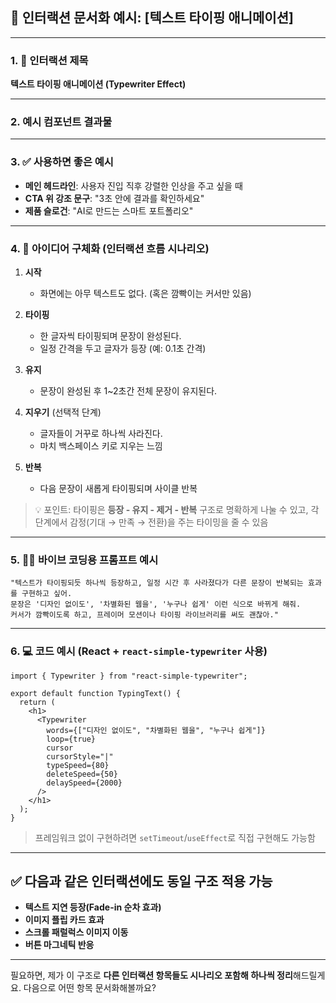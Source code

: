 ## 🧾 인터랙션 문서화 예시: **\[텍스트 타이핑 애니메이션]**

---

### 1. 🎯 인터랙션 제목

**텍스트 타이핑 애니메이션 (Typewriter Effect)**

---

### 2. 예시 컴포넌트 결과물

---

### 3. ✅ 사용하면 좋은 예시

- **메인 헤드라인**: 사용자 진입 직후 강렬한 인상을 주고 싶을 때
- **CTA 위 강조 문구**: &quot;3초 안에 결과를 확인하세요&quot;
- **제품 슬로건**: &quot;AI로 만드는 스마트 포트폴리오&quot;

---

### 4. 🧠 아이디어 구체화 (인터랙션 흐름 시나리오)

1. **시작**

   - 화면에는 아무 텍스트도 없다. (혹은 깜빡이는 커서만 있음)

2. **타이핑**

   - 한 글자씩 타이핑되며 문장이 완성된다.
   - 일정 간격을 두고 글자가 등장 (예: 0.1초 간격)

3. **유지**

   - 문장이 완성된 후 1\~2초간 전체 문장이 유지된다.

4. **지우기** (선택적 단계)

   - 글자들이 거꾸로 하나씩 사라진다.
   - 마치 백스페이스 키로 지우는 느낌

5. **반복**

   - 다음 문장이 새롭게 타이핑되며 사이클 반복

> 💡 포인트: 타이핑은 **등장 - 유지 - 제거 - 반복** 구조로 명확하게 나눌 수 있고, 각 단계에서 감정(기대 → 만족 → 전환)을 주는 타이밍을 줄 수 있음

---

### 5. 🧑‍💻 바이브 코딩용 프롬프트 예시

```plaintext
"텍스트가 타이핑되듯 하나씩 등장하고, 일정 시간 후 사라졌다가 다른 문장이 반복되는 효과를 구현하고 싶어.
문장은 '디자인 없이도', '차별화된 웹을', '누구나 쉽게' 이런 식으로 바뀌게 해줘.
커서가 깜빡이도록 하고, 프레이머 모션이나 타이핑 라이브러리를 써도 괜찮아."
```

---

### 6. 💻 코드 예시 (React + `react-simple-typewriter` 사용)

```tsx
import { Typewriter } from "react-simple-typewriter";

export default function TypingText() {
  return (
    <h1>
      <Typewriter
        words={["디자인 없이도", "차별화된 웹을", "누구나 쉽게"]}
        loop={true}
        cursor
        cursorStyle="|"
        typeSpeed={80}
        deleteSpeed={50}
        delaySpeed={2000}
      />
    </h1>
  );
}
```

> 프레임워크 없이 구현하려면 `setTimeout`/`useEffect`로 직접 구현해도 가능함

---

## ✅ 다음과 같은 인터랙션에도 동일 구조 적용 가능

- **텍스트 지연 등장(Fade-in 순차 효과)**
- **이미지 플립 카드 효과**
- **스크롤 패럴럭스 이미지 이동**
- **버튼 마그네틱 반응**

---

필요하면, 제가 이 구조로 **다른 인터랙션 항목들도 시나리오 포함해 하나씩 정리**해드릴게요. 다음으로 어떤 항목 문서화해볼까요?
